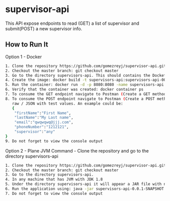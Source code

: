 # supervisor-api
This API expose endpoints to read (GET) a list of supervisor and submit(POST) a new supervisor info. 
 
## How to Run It
Option 1 - Docker
```bash
1. Clone the repository https://github.com/gomezreyj/supervisor-api.git  ( master branch )
2. Checkout the master branch: git checkout master 
3. Go to the directory supervisors-api. This should contains the Dockefile
4. Create the image: docker build -t supervisors-api:supervisors-api-001 .
5. Run the container: docker run -d -p 8080:8080 -name supervisors-api supervisors-api-001:latest
6. Verify that the container was created: docker container ps
7. To consume the GET endpoint navigate to Postman (Create a GET method) / Browser and type http://localhost:8080/api/supervisors
8. To consume the POST endpoint navigate to Postman (Create a POST method) and in the Body params choose:
   raw / JSON with test values. An example could be:
   {
    "firstName":"First Name",
    "lastName":"My Last name",
    "email":"qwqwqwq@jjj.com",
    "phoneNumber":"1212121",
    "supervisor":"any"
}
9. Do not forget to view the console output
```
Option 2 - Plane JVM Command - Clone the repository and go to the directory supervisors-api
```bash
1. Clone the repository https://github.com/gomezreyj/supervisor-api.git  ( master branch )
2. Checkout the master branch: git checkout master 
3. Go to the directory supervisors-api. 
4. In any machine that has JVM with JDK 1.8
5. Under the directory supervisors-api it will appear a JAR file with name: supervisors-api-0.0.1-SNAPSHOT.jar
6. Run the application using: java -jar supervisors-api-0.0.1-SNAPSHOT.jar
7. Do not forget to view the console output
```

